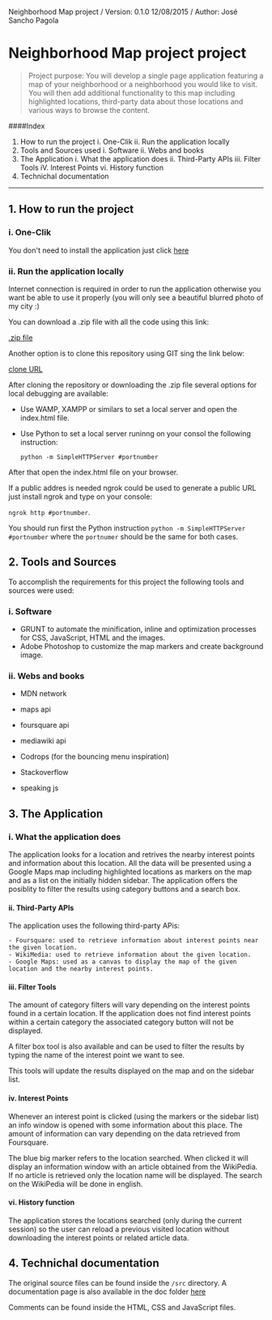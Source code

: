 Neighborhood Map project / Version: 0.1.0 12/08/2015 / Author: José Sancho Pagola

# Neighborhood Map project project

>Project purpose: You will develop a single page application featuring a map of your neighborhood or a neighborhood you would like to visit. You will then add additional functionality to this map including highlighted locations, third-party data about those locations and various ways to browse the content.



####Index

1. How to run the project
  i. One-Clik
  ii. Run the application locally
2. Tools and Sources used
  i. Software
  ii. Webs and books
3. The Application
  i. What the application does
  ii. Third-Party APIs
  iii. Filter Tools
  iV. Interest Points
  vi. History function
4. Technichal documentation

---

## 1. How to run the project

### i. One-Clik

You don't need to install the application just click [here](http://josespv.github.io/frontend-nanodegree-neighborhood-map/)

### ii. Run the application locally

Internet connection is required in order to run the application otherwise you want be able to use it properly (you will only see a beautiful blurred photo of my city :)

You can download a .zip file with all the code using this link:

  [.zip file](https://github.com/JoseSPV/frontend-nanodegree-neighborhood-map/archive/master.zip)

Another option is to clone this repository using GIT sing the link below:

  [clone URL](https://github.com/JoseSPV/frontend-nanodegree-neighborhood-map.git)

After cloning the repository or downloading the .zip file several options for local debugging are available:

- Use WAMP, XAMPP or similars to set a local server and open the index.html file.

- Use Python to set a local server runinng on your consol the following instruction:

  `python -m SimpleHTTPServer #portnumber`

After that open the index.html file on your browser.

If a public addres is needed ngrok could be used to generate a public URL just install ngrok and type on your console:

 `ngrok http #portnumber`.

 You should run first the Python instruction `python -m SimpleHTTPServer #portnumber` where the `portnumer` should be the same for both cases.

## 2. Tools and Sources

To accomplish the requirements for this project the following tools and sources were used:

### i. Software

- GRUNT to automate the minification, inline and optimization processes for CSS, JavaScript, HTML and the images.
- Adobe Photoshop to customize the map markers and create background image.

### ii. Webs and books

- MDN network
- maps api
- foursquare api
- mediawiki api
- Codrops (for the bouncing menu inspiration)
- Stackoverflow

- speaking js

## 3. The Application

### i. What the application does

The application looks for a location and retrives the nearby interest points and information about this location. All the data will be presented using a Google Maps map including highlighted locations as markers on the map and as a list on the initially hidden sidebar. The application offers the posiblity to filter the results using category buttons and a search box.

#### ii. Third-Party APIs

The application uses the following third-party APis:

	- Foursquare: used to retrieve information about interest points near the given location.
	- WikiMedia: used to retrieve information about the given location.
	- Google Maps: used as a canvas to display the map of the given location and the nearby interest points.


#### iii. Filter Tools

The amount of category filters will vary depending on the interest points found in a certain location. If the application does not find interest points within a certain category the
associated category button will not be displayed.

A filter box tool is also available and can be used to filter the results by typing the name of the interest point we want to see.

This tools will update the results displayed on the map and on the sidebar list.

#### iv. Interest Points

Whenever an interest point is clicked (using the markers or the sidebar list) an info window is opened with some information about this place. The amount of information can vary depending on the data retrieved from Foursquare.

The blue big marker refers to the location searched. When clicked it will display an information window with an article obtained from the WikiPedia. If no article is retrieved only the location name will be displayed. The search on the WikiPedia will be done in english.

#### vi. History function

The application stores the locations searched (only during the current session) so the user can reload a previous visited location without downloading the interest points or related article data.

## 4. Technichal documentation

The original source files can be found inside the `/src` directory. A documentation page is also available in the doc folder [here](https://github.com/JoseSPV/frontend-nanodegree-neighborhood-map/doc/index.html)

Comments can be found inside the HTML, CSS and JavaScript files.
